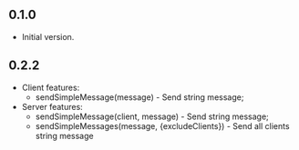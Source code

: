 ## 0.1.0

- Initial version.

## 0.2.2

- Client features:
    - sendSimpleMessage(message) - Send string message;
- Server features:
    - sendSimpleMessage(client, message) - Send string message;
    - sendSimpleMessages(message, {excludeClients}) - Send all clients string message
